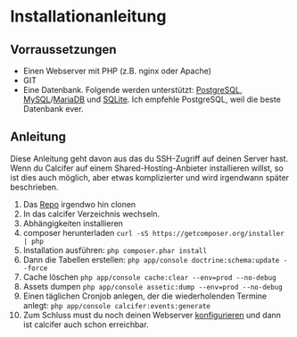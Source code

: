 # Installationanleitung

## Vorraussetzungen

  * Einen Webserver mit PHP (z.B. nginx oder Apache)
  * GIT
  * Eine Datenbank. Folgende werden unterstützt: [PostgreSQL](http://www.postgresql.org), [MySQL](https://www.mysql.com)/[MariaDB](https://mariadb.org) und [SQLite](https://www.sqlite.org). Ich empfehle PostgreSQL, weil die beste Datenbank ever.

## Anleitung

Diese Anleitung geht davon aus das du SSH-Zugriff auf deinen Server hast. Wenn du Calcifer auf einem Shared-Hosting-Anbieter installieren willst, so ist dies auch möglich, aber etwas komplizierter und wird irgendwann später beschrieben.

1. Das [Repo](https://phablab.krautspace.de/diffusion/C/calcifer.git) irgendwo hin clonen
2. In das calcifer Verzeichnis wechseln.
3. Abhängigkeiten installieren
 1. composer herunterladen ```curl -sS https://getcomposer.org/installer | php```
 2. Installation ausführen: ```php composer.phar install```
5. Dann die Tabellen erstellen: ```php app/console doctrine:schema:update --force```
6. Cache löschen ```php app/console cache:clear --env=prod --no-debug```
7. Assets dumpen ```php app/console assetic:dump --env=prod --no-debug```
8. Einen täglichen Cronjob anlegen, der die wiederholenden Termine anlegt: ```php app/console calcifer:events:generate```
6. Zum Schluss must du noch deinen Webserver [konfigurieren](http://symfony.com/doc/current/cookbook/configuration/web_server_configuration.html) und dann ist calcifer auch schon erreichbar.
